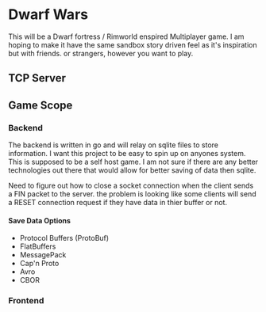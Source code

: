 # Dwarf Wars

This will be a Dwarf fortress / Rimworld enspired Multiplayer game. I am hoping to make it have the same sandbox story driven feel as it's inspiration but with friends. or strangers, however you want to play.

## TCP Server

## Game Scope

### Backend

The backend is written in go and will relay on sqlite files to store information. I want this project to be easy to spin up on anyones system. This is supposed to be a self host game. I am not sure if there are any better technologies out there that would allow for better saving of data then sqlite.

Need to figure out how to close a socket connection when the client sends a FIN packet to the server. the problem is looking like some clients will send a RESET connection request if they have data in thier buffer or not.

#### Save Data Options

- Protocol Buffers (ProtoBuf)
- FlatBuffers
- MessagePack
- Cap'n Proto
- Avro
- CBOR

### Frontend

